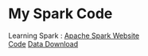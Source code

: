 # My Spark Code
Learning Spark : [Apache Spark Website](http://spark.apache.org/)  
[Code](https://github.com/zipfian/building-spark-applications-live-lessons)
[Data Download](https://s3.amazonaws.com/galvanize-example-data/spark-live-lessons-data.zip)
